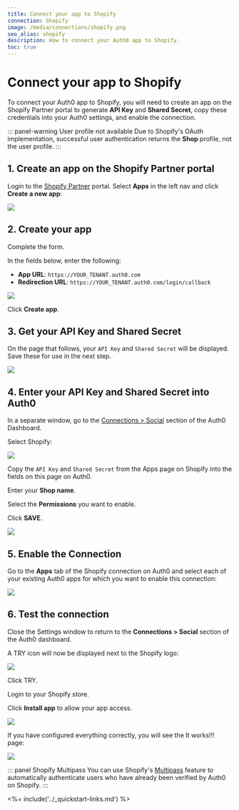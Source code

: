 ```yaml
---
title: Connect your app to Shopify
connection: Shopify
image: /media/connections/shopify.png
seo_alias: shopify
description: How to connect your Auth0 app to Shopify.
toc: true
---
```


# Connect your app to Shopify

To connect your Auth0 app to Shopify, you will need to create an app on the Shopify Partner portal to generate  **API Key** and **Shared Secret**, copy these credentials into your Auth0 settings, and enable the connection.

::: panel-warning User profile not available
Due to Shopify's OAuth implementation, successful user authentication returns the **Shop** profile, not the user profile.
:::

## 1. Create an app on the Shopify Partner portal

Login to the [Shopify Partner](https://app.shopify.com/services/partners) portal. Select **Apps** in the left nav and click **Create a new app**:

![](/media/articles/connections/social/shopify/shopify-devportal-1.png)


## 2. Create your app

Complete the form. 

In the fields below, enter the following:

* **App URL**: `https://YOUR_TENANT.auth0.com`
* **Redirection URL**: `https://YOUR_TENANT.auth0.com/login/callback`

![](/media/articles/connections/social/shopify/shopify-devportal-2.png)

Click **Create app**.

## 3. Get your API Key and Shared Secret

On the page that follows, your `API Key` and `Shared Secret` will be displayed. Save these for use in the next step.

![](/media/articles/connections/social/shopify/shopify-devportal-3.png)

## 4. Enter your API Key and Shared Secret into Auth0

In a separate window, go to the [Connections > Social](${manage_url}/#/connections/social) section of the Auth0 Dashboard.

Select Shopify:

![](/media/articles/connections/social/shopify/shopify-devportal-4.png)

Copy the `API Key` and `Shared Secret` from the Apps page on Shopify into the fields on this page on Auth0.

Enter your **Shop name**. 

Select the **Permissions** you want to enable.

Click **SAVE**.

![](/media/articles/connections/social/shopify/shopify-devportal-5.png)

## 5. Enable the Connection

Go to the **Apps** tab of the Shopify connection on Auth0 and select each of your existing Auth0 apps for which you want to enable this connection:

![](/media/articles/connections/social/shopify/shopify-devportal-6.png)

## 6. Test the connection

Close the Settings window to return to the **Connections > Social** section of the Auth0 dashboard.

A TRY icon will now be displayed next to the Shopify logo:

![](/media/articles/connections/social/shopify/shopify-devportal-7.png)

Click TRY.

Login to your Shopify store.

Click **Install app** to allow your app access.

![](/media/articles/connections/social/shopify/shopify-devportal-8.png)

If you have configured everything correctly, you will see the It works!!! page:

![](/media/articles/connections/social/shopify/shopify-devportal-9.png)

::: panel Shopify Multipass
You can use Shopify's [Multipass](https://help.shopify.com/api/reference/multipass) feature to automatically authenticate users who have already been verified by Auth0 on Shopify.
:::

<%= include('../_quickstart-links.md') %>
 

